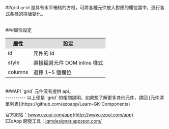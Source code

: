 ##grid
`grid` 是具有水平柵格的方框，可將各種元件放入對應的欄位當中，進行各式各樣的排版變化。

<br/>
###屬性設定
<table>

<tr>
<th style="background:#ddd;">屬性</th>
<th style="background:#ddd;">設定</th>
</tr>

<tr>
<td>id</td>
<td>元件的 id</td>
</tr>

<tr>
<td>style</td>
<td>直接編寫元件 DOM inline 樣式</td>
</tr>

<tr>
<td>columns</td>
<td>選擇 1~5 個欄位</td>
</tr>

</table>

<br/>
###API
`grid` 元件沒有提供 api。


<br/>
----------
以上便是 `grid` 的相關說明，如果想了解更多其他元件，請回 [元件清單列表](https://github.com/ezoapp/Learn-GK-Components)  

官方網站：[www.ezoui.com/app](http://www.ezoui.com/app)  
EZoApp 開發工具：[jqmdesigner.appspot.com/](http://jqmdesigner.appspot.com/)




